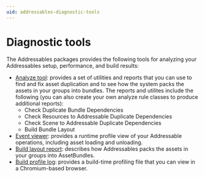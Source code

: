 ```yaml
---
uid: addressables-diagnostic-tools
---
```


# Diagnostic tools

The Addressables packages provides the following tools for analyzing your Addressables setup, performance, and build results:

* [Analyze tool]\: provides a set of utilities and reports that you can use to find and fix asset duplication and to see how the system packs the assets in your groups into bundles. The reports and utilites include the following (you can also create your own analyze rule classes to produce additional reports): 
  * Check Duplicate Bundle Dependencies
  * Check Resources to Addressable Duplicate Dependencies
  * Check Scene to Addressable Duplicate Dependencies
  * Build Bundle Layout
* [Event viewer]: provides a runtime profile view of your Addressable operations, including asset loading and unloading.
* [Build layout report]: describes how Addressables packs the assets in your groups into AssetBundles.
* [Build profile log]: provides a build-time profiling file that you can view in a Chromium-based browser.


[Analyze tool]: xref:addressables-analyze-tool
[Build layout report]: xref:addressables-build-layout-report
[Build profile log]: xref:addressables-build-profile-log
[Event viewer]: xref:addressables-event-viewer
